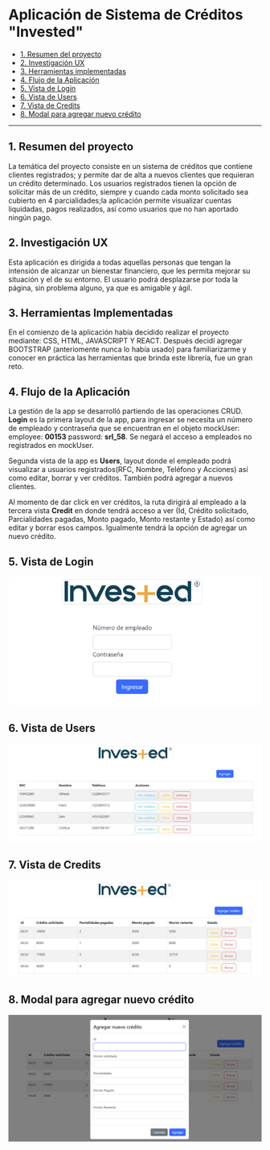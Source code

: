 # Aplicación de Sistema de Créditos "Invested"

* [1. Resumen del proyecto](#1-resumen-del-proyecto)
* [2. Investigación UX](#2-investigación-ux)
* [3. Herramientas implementadas](#3-primer-herramientas-implementadas)
* [4. Flujo de la Aplicación ](#4-flujo-de-la-aplicacion)
* [5. Vista de Login ](#5-vista-de-login)
* [6. Vista de Users ](#6-vista-de-users)
* [7. Vista de Credits ](#7-vista-de-credits)
* [8. Modal para agregar nuevo crédito ](#8-modal-para-agregar-nuevo-crédito)

***

## 1. Resumen del proyecto

La temática del proyecto consiste en un sistema de créditos que contiene clientes registrados;
y permite dar de alta a nuevos clientes que requieran un crédito determinado.
Los usuarios registrados tienen la opción de solicitar más de un crédito, siempre y cuando cada 
monto solicitado sea cubierto en 4 parcialidades;la aplicación permite visualizar cuentas liquidadas,
pagos realizados, así como usuarios que no han aportado ningún pago.

## 2. Investigación UX

Esta aplicación es dirigida a todas aquellas personas que tengan la intensión de alcanzar un bienestar 
financiero, que les permita mejorar su situación y el de su entorno. 
El usuario podrá desplazarse por toda la página, sin problema alguno, ya que es amigable y ágil.

## 3. Herramientas Implementadas

En el comienzo de la aplicación había decidido realizar el proyecto mediante: CSS, HTML, JAVASCRIPT Y REACT.
Después decidí agregar BOOTSTRAP (anteriomente nunca lo había usado) para familiarizarme y conocer en práctica 
las herramientas que brinda este librería, fue un gran reto.

## 4. Flujo de la Aplicación

La gestión de la app se desarrolló partiendo de las operaciones CRUD. 
**Login** es la primera layout de la app, para ingresar se necesita un número de empleado y contraseña que se encuentran en el objeto mockUser: employee: **00153**  password: **srl_58**. 
Se negará el acceso a empleados no registrados en mockUser.

Segunda vista de la app es **Users**, layout donde el empleado podrá visualizar a usuarios registrados(RFC, Nombre, Teléfono y Acciones) así como editar, borrar y ver créditos. También podrá agregar a nuevos clientes.

Al momento de dar click en ver créditos, la ruta dirigirá al empleado a la tercera vista **Credit** en donde tendrá acceso a ver (Id, Crédito solicitado, Parcialidades pagadas, Monto pagado, Monto restante y Estado)  así como editar y borrar esos campos. Igualmente tendrá la opción de agregar un nuevo crédito.

## 5. Vista de Login

![Vista de Login](src/img/imagen-inves-1.png)

## 6. Vista de Users
![Vista de Users](src/img/imagen-inve-2.png)

## 7. Vista de Credits
![Vista de Credits](src/img/imagen-inves-3.png)

## 8. Modal para agregar nuevo crédito
![Modal para agregar nuevo crédito](src/img/imagen-inves-4.png)








